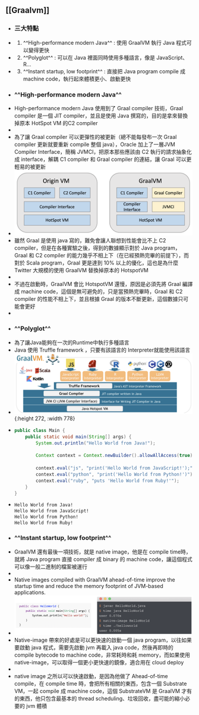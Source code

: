 ## [[Graalvm]]
- ### 三大特點
- 1. ^^High-performance modern Java^^ : 使用 GraalVM 執行 Java 程式可以變得更快
- 2. ^^Polyglot^^ : 可以在 Java 裡面同時使用多種語言，像是 JavaScript、R…
- 3. ^^Instant startup, low footprint^^ : 直接把 Java program compile 成 machine code，執行起來體積更小、啟動更快
- ### ^^High-performance modern Java^^
- High-performance modern Java 使用到了 Graal compiler 技術，Graal compiler 是一個 JIT compiler，並且是使用 Java 撰寫的，目的是拿來替換掉原本 HotSpot VM 的C2 compiler
-
- 為了讓 Graal compiler 可以更彈性的被更新（總不能每發布一次 Graal compiler 更新就要重新 compile 整個 java），Oracle 加上了一層JVM Compiler Interface，簡稱 JVMCI，把原本那些應該由 C2 執行的請求抽象化成 interface，解耦 C1 compiler 和 Graal compiler 的連結，讓 Graal 可以更輕易的被更新
- ![graalvm_graal.png](../assets/graalvm_graal_1678347654646_0.png)
- 雖然 Graal 是使用 java 寫的，難免會讓人聯想到性能會比不上 C2 compiler，但是在各種實驗之後，得到的數據顯示對於 Java program，Graal 和 C2 compiler 的能力幾乎不相上下（在已經預熱完畢的前提下），而對於 Scala program，Graal 更是達到 10% 以上的優化，這也是為什麼 Twitter 大規模的使用 GraalVM 替換掉原本的 HotspotVM
-
- 不過在啟動時，GraalVM 會比 HotspotVM 還慢，原因是必須先將 Graal 編譯成 machine code，這個是無可避免的，只是當預熱完畢時，Graal 和 C2 compiler 的性能不相上下，並且根據 Graal 的版本不斷更新，這個數據只可能會更好
-
- ### ^^Polyglot^^
- 為了讓Java能夠在一次的Runtime中執行多種語言
- Java 使用 Truffle framework ，只要有該語言的 Interpreter就能使用該語言
- ![graalvm_truffle.png](../assets/graalvm_truffle_1678346468276_0.png){:height 272, :width 778}
- ```java
  public class Main {
      public static void main(String[] args) {
          System.out.println("Hello World from Java!");
  
          Context context = Context.newBuilder().allowAllAccess(true).build();
  
          context.eval("js", "print('Hello World from JavaScript!');");
          context.eval("python", "print('Hello World from Python!')");
          context.eval("ruby", "puts 'Hello World from Ruby!'");
      }
  }
  ```
- ```output
  Hello World from Java!
  Hello World from JavaScript!
  Hello World from Python!
  Hello World from Ruby!
  ```
- ### ^^Instant startup, low footprint^^
- GraalVM 還有最後一項技術，就是 native image，他是在 compile time時，就將 Java program 直接 compiler 成 binary 的 machine code，讓這個程式可以像一般二進制的檔案被運行
-
- Native images compiled with GraalVM ahead-of-time improve the startup time and reduce the memory footprint of JVM-based applications.
- ![graalvm_nativeimage1.png](../assets/graalvm_nativeimage1_1678347876341_0.png)
- Native-image 帶來的好處是可以更快速的啟動一個 java program，以往如果要啟動 java 程式，需要先啟動 jvm 再載入 java code，然後再即時的 compile bytecode to machine code，非常耗時和耗 memory，而如果使用 native-image，可以取得一個更小更快速的鏡像，適合用在 cloud deploy
-
- native image 之所以可以快速啟動，是因為他做了 Ahead-of-time compile，在 compile time 時，會把所有相關的東西，包含一個 Substrate VM，一起 compile 成 machine code，這個 SubstrateVM 是 GraalVM 才有的東西，他只包含最基本的 thread scheduling、垃圾回收，盡可能的縮小必要的 jvm 體積